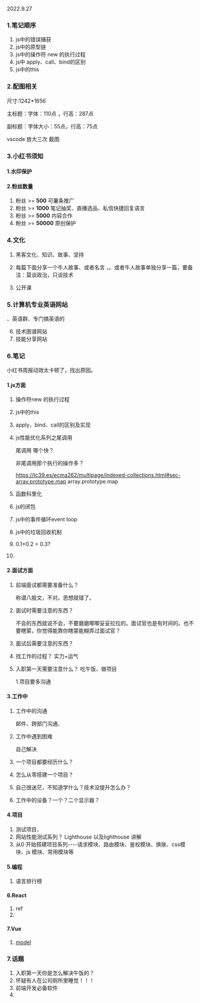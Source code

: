 2022.9.27

### 1.笔记顺序

1. js中的错误捕获
2. js中的原型链
3. js中的操作符 new 的执行过程
4. js中 apply、call、bind的区别
5. js中的this



### 2.配图相关

尺寸:1242*1656

主标题：字体：110点 ，行高：287点

副标题：字体大小：55点，行高：75点

vscode 放大三次 截图



### 3.小红书须知

#### 1.水印保护

#### 2.粉丝数量

1. 粉丝 >= **500**       可薯条推广
2. 粉丝 >= **1000**     笔记抽奖、直播选品、私信快捷回复语言
3. 粉丝 >= **5000**     内容合作
4. 粉丝 >= **50000**   原创保护





### 4.文化

1. 黑客文化、知识、故事、坚持
1. 每篇下面分享一个牛人故事、或者名言 ，。或者牛人故事单独分享一篇，要备注：莫谈政治，只谈技术

3. 公开课



### 5.计算机专业英语网站

、英语群、专门搞英语的

6. 技术图谱网站
7. 技能分享网站





### 6.笔记

小红书周报动效太卡顿了，找出原因。

#### 1.js方面

1. 操作符new 的执行过程

2. js中的this

3. apply、bind、call的区别及实现

4. js性能优化系列之尾调用

   尾调用 哪个快？

   非尾调用那个执行的操作多？

    https://tc39.es/ecma262/multipage/indexed-collections.html#sec-array.prototype.map array.prototype.map

   > 
   >
   
4. 函数科里化

5. js的闭包

6. js中的事件循环event loop

7. js中的垃圾回收机制

8. 0.1+0.2 = 0.3?

9. 



#### 2.面试方面

1. 前端面试都需要准备什么？

   称谓八股文，不对。思想就错了。

2. 面试时需要注意的东西？

   不会的东西就说不会，不要磨磨唧唧妥妥拉拉的。面试官也是有时间的。也不要瞎蒙，你觉得能靠你瞎蒙能糊弄过面试官？

   

3. 面试后需要注意的东西？

4. 找工作的过程？ 实力+运气

5. 入职第一天需要注意什么？ 吃午饭、做项目

   1.项目要多沟通

#### 3.工作中

1. 工作中的沟通

   邮件、跨部门沟通、

2. 工作中遇到困难

   自己解决

3. 一个项目都要经历什么？
4. 怎么从零搭建一个项目？
5. 自己很迷茫，不知道学什么？技术没提升怎么办？
6. 工作中的设备？一个？二个显示器？

#### 4.项目

1. 测试项目、
2. 网站性能测试系列？ Lighthouse 以及lighthouse 讲解
3. 从0 开始搭建项目系列----请求模块、路由模块、鉴权模块、换肤、css模块、js 模块、常用模块等

#### 5.编程

1. 语言排行榜 

#### 6.React

1. ref
2. 

#### 7.Vue

1. [model](https://v2.cn.vuejs.org/v2/api/#model)

### 7.话题

1. 入职第一天你是怎么解决午饭的？
2. 怀疑有人在公司厕所里睡觉！！！
3. 前端开发必备软件
4. 



### 



